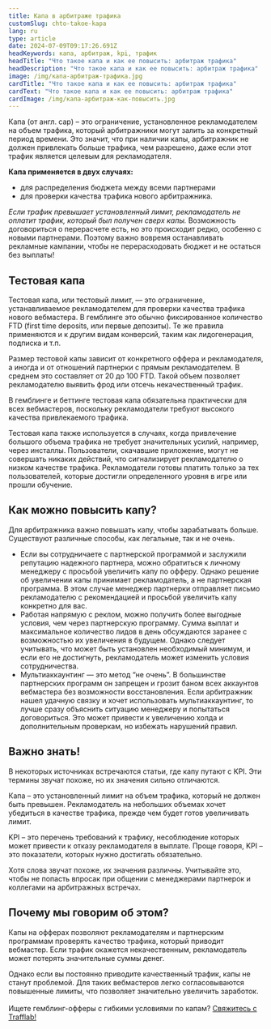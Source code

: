 ```yaml
---
title: Капа в арбитраже трафика
customSlug: chto-takoe-kapa
lang: ru
type: article
date: 2024-07-09T09:17:26.691Z
headKeywords: капа, арбитраж, kpi, трафик
headTitle: "Что такое капа и как ее повысить: арбитраж трафика"
headDescription: "Что такое капа и как ее повысить: арбитраж трафика"
image: /img/капа-арбитраж-трафика.jpg
cardTitle: "Что такое капа и как ее повысить: арбитраж трафика"
cardText: "Что такое капа и как ее повысить: арбитраж трафика"
cardImage: /img/капа-арбитраж-как-повысить.jpg
---
```

Капа (от англ. cap) – это ограничение, установленное рекламодателем на объем трафика, который арбитражники могут залить за конкретный период времени. Это значит, что при наличии капы, арбитражник не должен привлекать больше трафика, чем разрешено, даже если этот трафик является целевым для рекламодателя.

**Капа применяется в двух случаях:** 

* для распределения бюджета между всеми партнерами 
* для проверки качества трафика нового арбитражника. 

*Если трафик превышает установленный лимит, рекламодатель не оплатит трафик, который был получен сверх капы.* Возможность договориться о перерасчете есть, но это происходит редко, особенно с новыми партнерами. Поэтому важно вовремя останавливать рекламные кампании, чтобы не перерасходовать бюджет и не остаться без выплаты!

## Тестовая капа

Тестовая капа, или тестовый лимит, — это ограничение, устанавливаемое рекламодателем для проверки качества трафика нового вебмастера. В гемблинге это обычно фиксированное количество FTD (first time deposits, или первые депозиты). Те же правила применяются и к другим видам конверсий, таким как лидогенерация, подписка и т.п.

Размер тестовой капы зависит от конкретного оффера и рекламодателя, а иногда и от отношений партнерки с прямым рекламодателем. В среднем это составляет от 20 до 100 FTD. Такой объем позволяет рекламодателю выявить фрод или отсечь некачественный трафик.

В гемблинге и беттинге тестовая капа обязательна практически для всех вебмастеров, поскольку рекламодатели требуют высокого качества привлекаемого трафика.

Тестовая капа также используется в случаях, когда привлечение большого объема трафика не требует значительных усилий, например, через инсталлы. Пользователи, скачавшие приложение, могут не совершать никаких действий, что сигнализирует рекламодателю о низком качестве трафика. Рекламодатели готовы платить только за тех пользователей, которые достигли определенного уровня в игре или прошли обучение.

## Как можно повысить капу?

Для арбитражника важно повышать капу, чтобы зарабатывать больше. Существуют различные способы, как легальные, так и не очень.

* Если вы сотрудничаете с партнерской программой и заслужили репутацию надежного партнера, можно обратиться к личному менеджеру с просьбой увеличить капу по офферу. Однако решение об увеличении капы принимает рекламодатель, а не партнерская программа. В этом случае менеджер партнерки отправляет письмо рекламодателю с рекомендацией и просьбой увеличить капу конкретно для вас.
* Работая напрямую с реклом, можно получить более выгодные условия, чем через партнерскую программу. Сумма выплат и максимальное количество лидов в день обсуждаются заранее с возможностью их увеличения в будущем. Однако следует учитывать, что может быть установлен необходимый минимум, и если его не достигнуть, рекламодатель может изменить условия сотрудничества.
* Мультиаккаунтинг — это метод “не очень”. В большинстве партнерских программ он запрещен и грозит баном всех аккаунтов вебмастера без возможности восстановления. Если арбитражник нашел удачную связку и хочет использовать мультиаккаунтинг, то лучше сразу объяснить ситуацию менеджеру и попытаться договориться. Это может привести к увеличению холда и дополнительным проверкам, но избежать нарушений правил.

## Важно знать!

В некоторых источниках встречаются статьи, где капу путают с KPI. Эти термины звучат похоже, но их значения сильно отличаются.

Капа – это установленный лимит на объем трафика, который не должен быть превышен. Рекламодатель на небольших объемах хочет убедиться в качестве трафика, прежде чем будет готов увеличивать лимит.

KPI – это перечень требований к трафику, несоблюдение которых может привести к отказу рекламодателя в выплате. Проще говоря, KPI – это показатели, которых нужно достигать обязательно.

Хотя слова звучат похоже, их значения различны. Учитывайте это, чтобы не попасть впросак при общении с менеджерами партнерок и коллегами на арбитражных встречах.

## Почему мы говорим об этом?

Капы на офферах позволяют рекламодателям и партнерским программам проверять качество трафика, который приводит вебмастер. Если трафик окажется некачественным, рекламодатель может потерять значительные суммы денег.

Однако если вы постоянно приводите качественный трафик, капы не станут проблемой. Для таких вебмастеров легко согласовываются повышенные лимиты, что позволяет значительно увеличить заработок.\
\
Ищете гемблинг-офферы с гибкими условиями по капам? [Свяжитесь с Trafflab!](https://t.me/trafflab_cpa)